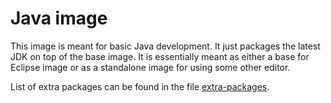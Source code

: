 # Java image

This image is meant for basic Java development. It just packages the latest JDK on top of the base image. It is essentially meant as either a base for Eclipse image or as a standalone image for using some other editor.

List of extra packages can be found in the file [extra-packages](./extra-packages).
